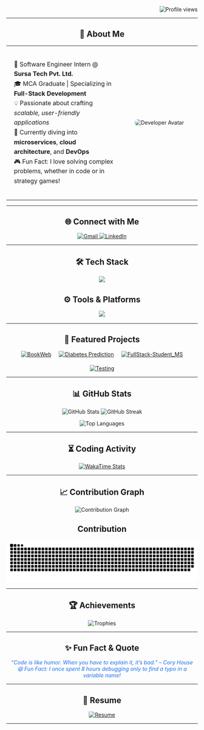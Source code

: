 <!-- Header with Profile Views -->
<p align="right">
  <img src="https://komarev.com/ghpvc/?username=arthurr455565&label=Profile%20Views&color=1f6feb&style=flat-square" alt="Profile views" />
</p>



---

<!-- About Me Section -->
<div align="center">
  <h2>👋 About Me</h2>
  <table align="center">
    <tr>
      <td width="60%" style="padding: 20px;">
        <p style="font-size: 16px; line-height: 1.6;">
          🚀 Software Engineer Intern @ <b>Sursa Tech Pvt. Ltd.</b><br>
          🎓 MCA Graduate | Specializing in <b>Full-Stack Development</b><br>
          💡 Passionate about crafting <i>scalable, user-friendly applications</i><br>
          🌱 Currently diving into <b>microservices</b>, <b>cloud architecture</b>, and <b>DevOps</b><br>
          🎮 Fun Fact: I love solving complex problems, whether in code or in strategy games!
        </p>
      </td>
      <td width="40%" align="center">
        <img src="https://media.giphy.com/media/v1.Y2lkPTc5MGI3NjExczhjendnNW90emoyNjB3eW5kMGh3emx6cDhsZGV4bmphd2w3andneSZlcD12MV9naWZzX3NlYXJjaCZjdD1n/qgQUggAC3Pfv687qPC/giphy.gif" width="300" style="border-radius: 10px;" alt="Developer Avatar" />
      </td>
    </tr>
  </table>
</div>

---

<!-- Social Connections -->
<h2 align="center">🌐 Connect with Me</h2>
<p align="center">
  <a href="mailto:bishalroy909@gmail.com">
    <img src="https://img.shields.io/badge/Gmail-EA4335?style=for-the-badge&logo=gmail&logoColor=white" alt="Gmail" />
  </a>
  <a href="https://www.linkedin.com/in/bishal-roy-028386193/">
    <img src="https://img.shields.io/badge/LinkedIn-0A66C2?style=for-the-badge&logo=linkedin&logoColor=white" alt="LinkedIn" />
  </a>
</p>

---

<!-- Tech Stack with Hover Effects -->
<h2 align="center">🛠️ Tech Stack</h2>
<p align="center">
  <img src="https://skillicons.dev/icons?i=java,python,javascript,typescript,react,nodejs,express,mysql,mongodb,firebase,html,css,tailwind&theme=light&perline=7" />
</p>

<h2 align="center">⚙️ Tools & Platforms</h2>
<p align="center">
  <img src="https://skillicons.dev/icons?i=vscode,git,github,docker,aws,linux,androidstudio&theme=light&perline=7" />
</p>

---

<!-- Pinned Projects with Cards -->
<h2 align="center">📌 Featured Projects</h2>
<div align="center" style="display: flex; flex-wrap: wrap; justify-content: center; gap: 20px;">
  <a href="https://github.com/arthurr455565/BookWeb">
    <img src="https://github-readme-stats.vercel.app/api/pin/?username=arthurr455565&repo=BookWeb&theme=tokyonight&hide_border=true&show_icons=true" alt="BookWeb" />
  </a>
  <a href="https://github.com/arthurr455565/Diabetes-Prediction-Using-ML">
    <img src="https://github-readme-stats.vercel.app/api/pin/?username=arthurr455565&repo=Diabetes-Prediction-Using-ML&theme=tokyonight&hide_border=true&show_icons=true" alt="Diabetes Prediction" />
  </a>
  <a href="https://github.com/arthurr455565/FullStack-Student_MS">
    <img src="https://github-readme-stats.vercel.app/api/pin/?username=arthurr455565&repo=FullStack-Student_MS&theme=tokyonight&hide_border=true&show_icons=true" alt="FullStack-Student_MS" />
  </a>
  <a href="https://github.com/arthurr455565/K6_Testing">
    <img src="https://github-readme-stats.vercel.app/api/pin/?username=arthurr455565&repo=K6_Testing&theme=tokyonight&hide_border=true&show_icons=true" alt="Testing" />
  </a>
</div>

---

<!-- GitHub Stats -->
<h2 align="center">📊 GitHub Stats</h2>
<p align="center">
  <img src="https://github-readme-stats.vercel.app/api?username=arthurr455565&show_icons=true&theme=tokyonight&hide_border=true&include_all_commits=true&count_private=true" alt="GitHub Stats" />
  <img src="https://github-readme-streak-stats.herokuapp.com/?user=arthurr455565&theme=tokyonight&hide_border=true" alt="GitHub Streak" />
</p>
<p align="center">
  <img src="https://github-readme-stats.vercel.app/api/top-langs/?username=arthurr455565&langs_count=8&theme=tokyonight&hide_border=true&layout=compact" alt="Top Languages" />
</p>

---

<!-- WakaTime Stats -->
<h2 align="center">⏳ Coding Activity</h2>
<p align="center">
  <a href="https://wakatime.com/@bishalroy909">
    <img src="https://github-readme-stats.vercel.app/api/wakatime?username=bishalroy909&layout=compact&theme=tokyonight&hide_border=true" alt="WakaTime Stats" />
  </a>
</p>

---

<!-- Contribution Graph -->
<h2 align="center">📈 Contribution Graph</h2>
<p align="center">
  <img src="https://github-readme-activity-graph.vercel.app/graph?username=arthurr455565&theme=tokyo-night&hide_border=true&area=true" alt="Contribution Graph" />
</p>

<!-- Snake Animation -->
<h2 align="center">Contribution</h2>
<p align="center">
  <img src="https://raw.githubusercontent.com/Platane/snk/output/github-contribution-grid-snake.svg?user=arthurr455565&palette=github-dark" alt="GitHub Contribution Snake" />
</p>

---

<!-- Achievements -->
<h2 align="center">🏆 Achievements</h2>
<p align="center">
  <img src="https://github-profile-trophy.vercel.app/?username=arthurr455565&theme=tokyonight&no-frame=true&margin-w=15&column=7" alt="Trophies" />
</p>

---

<!-- Fun Fact & Quote -->
<h2 align="center">✨ Fun Fact & Quote</h2>
<p align="center" style="font-style: italic; color: #1f6feb;">
  “Code is like humor. When you have to explain it, it’s bad.” – Cory House<br>
  😄 Fun Fact: I once spent 8 hours debugging only to find a typo in a variable name!
</p>

---

<!-- Resume Link -->
<h2 align="center">🧾 Resume</h2>
<p align="center">
  <a href="https://drive.google.com/file/d/1EYF73wQuLr_Hz1xrXFl5rPp2WC7S8Cah/view?usp=sharing">
    <img src="https://img.shields.io/badge/Resume-1F6FEB?style=for-the-badge&logo=googledrive&logoColor=white" alt="Resume" />
  </a>
</p>

---

